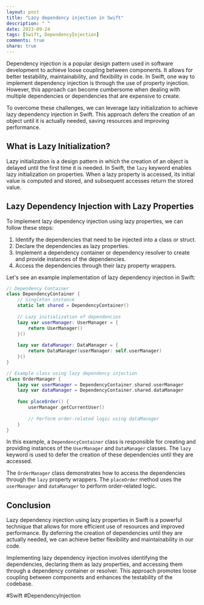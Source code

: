 ```yaml
---
layout: post
title: "Lazy dependency injection in Swift"
description: " "
date: 2023-09-24
tags: [Swift, DependencyInjection]
comments: true
share: true
---
```


Dependency injection is a popular design pattern used in software development to achieve loose coupling between components. It allows for better testability, maintainability, and flexibility in code. In Swift, one way to implement dependency injection is through the use of property injection. However, this approach can become cumbersome when dealing with multiple dependencies or dependencies that are expensive to create. 

To overcome these challenges, we can leverage lazy initialization to achieve lazy dependency injection in Swift. This approach defers the creation of an object until it is actually needed, saving resources and improving performance.

## What is Lazy Initialization?

Lazy initialization is a design pattern in which the creation of an object is delayed until the first time it is needed. In Swift, the `lazy` keyword enables lazy initialization on properties. When a lazy property is accessed, its initial value is computed and stored, and subsequent accesses return the stored value.

## Lazy Dependency Injection with Lazy Properties

To implement lazy dependency injection using lazy properties, we can follow these steps:

1. Identify the dependencies that need to be injected into a class or struct.
2. Declare the dependencies as lazy properties.
3. Implement a dependency container or dependency resolver to create and provide instances of the dependencies.
4. Access the dependencies through their lazy property wrappers.

Let's see an example implementation of lazy dependency injection in Swift:

```swift
// Dependency Container
class DependencyContainer {
    // Singleton instance
    static let shared = DependencyContainer()
    
    // Lazy initialization of dependencies
    lazy var userManager: UserManager = {
        return UserManager()
    }()
    
    lazy var dataManager: DataManager = {
        return DataManager(userManager: self.userManager)
    }()
}

// Example class using lazy dependency injection
class OrderManager {
    lazy var userManager = DependencyContainer.shared.userManager
    lazy var dataManager = DependencyContainer.shared.dataManager
    
    func placeOrder() {
        userManager.getCurrentUser()
        
        // Perform order-related logic using dataManager
    }
}
```

In this example, a `DependencyContainer` class is responsible for creating and providing instances of the `UserManager` and `DataManager` classes. The `lazy` keyword is used to defer the creation of these dependencies until they are accessed.

The `OrderManager` class demonstrates how to access the dependencies through the `lazy` property wrappers. The `placeOrder` method uses the `userManager` and `dataManager` to perform order-related logic.

## Conclusion

Lazy dependency injection using lazy properties in Swift is a powerful technique that allows for more efficient use of resources and improved performance. By deferring the creation of dependencies until they are actually needed, we can achieve better flexibility and maintainability in our code.

Implementing lazy dependency injection involves identifying the dependencies, declaring them as lazy properties, and accessing them through a dependency container or resolver. This approach promotes loose coupling between components and enhances the testability of the codebase.

#Swift #DependencyInjection